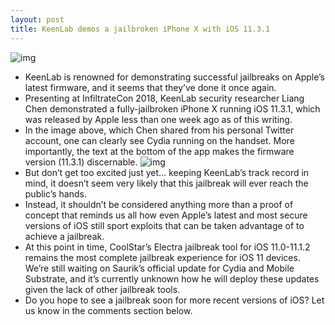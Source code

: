 ```yaml
---
layout: post
title: KeenLab demos a jailbroken iPhone X with iOS 11.3.1
---
```

![img](http://media.idownloadblog.com/wp-content/uploads/2018/04/KeenLab-iOS-11.3.1.png)
* KeenLab is renowned for demonstrating successful jailbreaks on Apple’s latest firmware, and it seems that they’ve done it once again.
* Presenting at InfiltrateCon 2018, KeenLab security researcher Liang Chen demonstrated a fully-jailbroken iPhone X running iOS 11.3.1, which was released by Apple less than one week ago as of this writing.
* In the image above, which Chen shared from his personal Twitter account, one can clearly see Cydia running on the handset. More importantly, the text at the bottom of the app makes the firmware version (11.3.1) discernable.
![img](http://media.idownloadblog.com/wp-content/uploads/2018/04/Screen-Shot-2018-04-30-at-9.54.44-PM.png)
* But don’t get too excited just yet… keeping KeenLab’s track record in mind, it doesn’t seem very likely that this jailbreak will ever reach the public’s hands.
* Instead, it shouldn’t be considered anything more than a proof of concept that reminds us all how even Apple’s latest and most secure versions of iOS still sport exploits that can be taken advantage of to achieve a jailbreak.
* At this point in time, CoolStar’s Electra jailbreak tool for iOS 11.0-11.1.2 remains the most complete jailbreak experience for iOS 11 devices. We’re still waiting on Saurik’s official update for Cydia and Mobile Substrate, and it’s currently unknown how he will deploy these updates given the lack of other jailbreak tools.
* Do you hope to see a jailbreak soon for more recent versions of iOS? Let us know in the comments section below.

